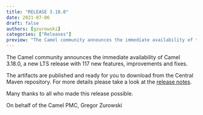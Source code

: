 ```yaml
---
title: "RELEASE 3.18.0"
date: 2021-07-06
draft: false
authors: [gzurowski]
categories: ["Releases"]
preview: "The Camel community announces the immediate availability of the new Camel 3.18.0 LTS release"
---
```



The Camel community announces the immediate availability of Camel 3.18.0, a new LTS release with 117 new features, improvements and fixes.

The artifacts are published and ready for you to download from the Central Maven repository. For more details please take a look at the [release notes](/releases/release-3.18.0/).

Many thanks to all who made this release possible.

On behalf of the Camel PMC,
Gregor Zurowski
